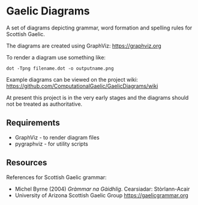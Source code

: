 Gaelic Diagrams
===============

A set of diagrams depicting grammar, word formation and spelling rules for Scottish Gaelic.

The diagrams are created using GraphViz: https://graphviz.org

To render a diagram use something like:  
```
dot -Tpng filename.dot -o outputname.png
```
Example diagrams can be viewed on the project wiki:  
https://github.com/ComputationalGaelic/GaelicDiagrams/wiki

At present this project is in the very early stages and the diagrams should not be treated as authoritative.

Requirements
------------

* GraphViz - to render diagram files
* pygraphviz - for utility scripts

Resources
---------

References for Scottish Gaelic grammar:  

* Michel Byrne (2004) *Gràmmar na Gàidhlig*. Cearsiadar: Stòrlann-Acair  
* University of Arizona Scottish Gaelic Group https://gaelicgrammar.org  




